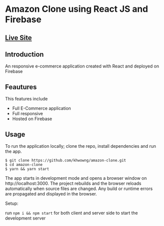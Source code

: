 # Amazon Clone using React JS and Firebase

## [Live Site](https://clone-a3edf.web.app)

## Introduction

An responsive e-commerce application created with React and deployed on Firebase

## Feautures

This features include

- Full E-Commerce application
- Full responsive
- Hosted on Firebase

## Usage

To run the application locally; clone the repo, install dependencies and run the app.

```
$ git clone https://github.com/khwowng/amazon-clone.git
$ cd amazon-clone
$ yarn && yarn start
```

The app starts in development mode and opens a browser window on http://localhost:3000. The project rebuilds and the browser reloads automatically when source files are changed. Any build or runtime errors are propagated and displayed in the browser.

Setup:

run `npm i && npm start` for both client and server side to start the development server

